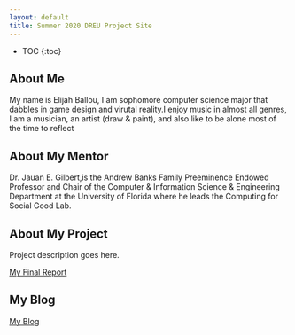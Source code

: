 ```yaml
---
layout: default
title: Summer 2020 DREU Project Site
---
```


* TOC
{:toc}

## About Me

My name is Elijah Ballou, I am sophomore computer science major that dabbles in 
game design and virutal reality.I enjoy music in almost all genres, I am a musician,
an artist (draw & paint), and also like to be alone most of the time to reflect

## About My Mentor

Dr. Jauan E. Gilbert,is the Andrew Banks Family Preeminence Endowed Professor and Chair of 
the Computer & Information Science & Engineering Department at the University of Florida 
where he leads the Computing for Social Good Lab.

## About My Project

Project description goes here.

[My Final Report](files/finalreport.pdf)

## My Blog

[My Blog](blog.html)
